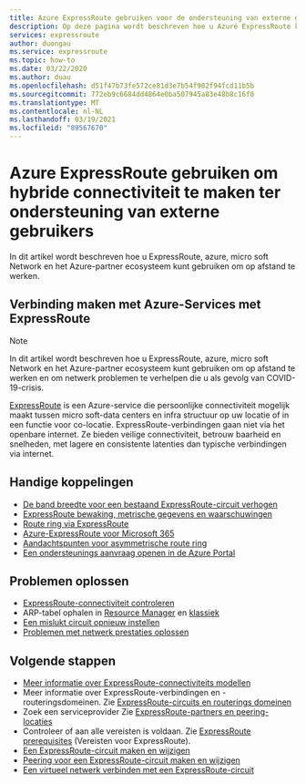 ```yaml
---
title: Azure ExpressRoute gebruiken voor de ondersteuning van externe gebruikers
description: Op deze pagina wordt beschreven hoe u Azure ExpressRoute kunt gebruiken om op afstand te werken vanwege de COVID-19 Pandemic.
services: expressroute
author: duongau
ms.service: expressroute
ms.topic: how-to
ms.date: 03/22/2020
ms.author: duau
ms.openlocfilehash: d51f47b73fe572ce81d3e7b54f902f94fcd11b5b
ms.sourcegitcommit: 772eb9c6684dd4864e0ba507945a83e48b8c16f0
ms.translationtype: MT
ms.contentlocale: nl-NL
ms.lasthandoff: 03/19/2021
ms.locfileid: "89567670"
---
```

# <a name="using-azure-expressroute-to-create-hybrid-connectivity-to-support-remote-users"></a>Azure ExpressRoute gebruiken om hybride connectiviteit te maken ter ondersteuning van externe gebruikers

In dit artikel wordt beschreven hoe u ExpressRoute, azure, micro soft Network en het Azure-partner ecosysteem kunt gebruiken om op afstand te werken.

## <a name="connecting-to-azure-services-with-expressroute"></a>Verbinding maken met Azure-Services met ExpressRoute

>[!NOTE]
>In dit artikel wordt beschreven hoe u ExpressRoute, azure, micro soft Network en het Azure-partner ecosysteem kunt gebruiken om op afstand te werken en om netwerk problemen te verhelpen die u als gevolg van COVID-19-crisis.
>

[ExpressRoute](expressroute-introduction.md) is een Azure-service die persoonlijke connectiviteit mogelijk maakt tussen micro soft-data centers en infra structuur op uw locatie of in een functie voor co-locatie. ExpressRoute-verbindingen gaan niet via het openbare internet. Ze bieden veilige connectiviteit, betrouw baarheid en snelheden, met lagere en consistente latenties dan typische verbindingen via internet.

## <a name="useful-links"></a>Handige koppelingen

* [De band breedte voor een bestaand ExpressRoute-circuit verhogen](expressroute-howto-circuit-portal-resource-manager.md#modify)
* [ExpressRoute bewaking, metrische gegevens en waarschuwingen](expressroute-monitoring-metrics-alerts.md#expressroute-gateway-connections-in-bitsseconds)
* [Route ring via ExpressRoute](expressroute-optimize-routing.md)
* [Azure-ExpressRoute voor Microsoft 365](/microsoft-365/enterprise/azure-expressroute)
* [Aandachtspunten voor asymmetrische route ring](expressroute-asymmetric-routing.md)
* [Een ondersteunings aanvraag openen in de Azure Portal](https://portal.azure.com/#blade/Microsoft_Azure_Support/HelpAndSupportBlade/overview)

## <a name="troubleshoot"></a>Problemen oplossen

* [ExpressRoute-connectiviteit controleren](expressroute-troubleshooting-expressroute-overview.md)
* ARP-tabel ophalen in [Resource Manager](expressroute-troubleshooting-arp-resource-manager.md) en [klassiek](expressroute-troubleshooting-arp-classic.md)
* [Een mislukt circuit opnieuw instellen](reset-circuit.md)
* [Problemen met netwerk prestaties oplossen](expressroute-troubleshooting-network-performance.md)

## <a name="next-steps"></a>Volgende stappen

* [Meer informatie over ExpressRoute-connectiviteits modellen](expressroute-connectivity-models.md)
* Meer informatie over ExpressRoute-verbindingen en -routeringsdomeinen. Zie [ExpressRoute-circuits en routerings domeinen](expressroute-circuit-peerings.md)
* Zoek een serviceprovider Zie [ExpressRoute-partners en peering-locaties](expressroute-locations.md)
* Controleer of aan alle vereisten is voldaan. Zie [ExpressRoute prerequisites](expressroute-prerequisites.md) (Vereisten voor ExpressRoute).
* [Een ExpressRoute-circuit maken en wijzigen](expressroute-howto-circuit-portal-resource-manager.md)
* [Peering voor een ExpressRoute-circuit maken en wijzigen](expressroute-howto-routing-portal-resource-manager.md)
* [Een virtueel netwerk verbinden met een ExpressRoute-circuit](expressroute-howto-linkvnet-portal-resource-manager.md)
